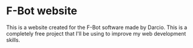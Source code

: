 # F-Bot website

This is a website created for the F-Bot software made by Darcio. This is a completely free project that I'll be using to improve my web development skills.

